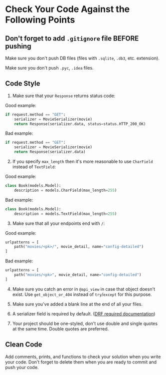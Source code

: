 # Check Your Code Against the Following Points

## Don't forget to add `.gitignore` file BEFORE pushing

Make sure you don't push DB files (files with `.sqlite`, `.db3`, etc. extension).

Make sure you don't push `.pyc`, `.idea` files.


## Code Style

1. Make sure that your `Response` returns status code:

Good example:

```python
if request.method == "GET":
    serializer = MovieSerializer(movie)
    return Response(serializer.data, status=status.HTTP_200_OK)
```

Bad example:

```python
if request.method == "GET":
    serializer = MovieSerializer(movie)
    return Response(serializer.data)
```

2. If you specify `max_length` then it's more reasonable 
to use `CharField` instead of `TextField`:

Good example:

```python
class Book(models.Model):
    description = models.CharField(max_length=255)
```

Bad example:

```python
class Book(models.Model):
    description = models.TextField(max_length=255)
```

3. Make sure that all your endpoints end with `/`:

Good example:

```python
urlpatterns = [
    path("movies/<pk>/", movie_detail, name="config-detailed")
]
```

Bad example:

```python
urlpatterns = [
    path("movies/<pk>", movie_detail, name="config-detailed")
]
```

4. Make sure you catch an error in `@api_view` in case that object doesn't exist. 
Use `get_object_or_404` instead of `try`/`except` for this purpose.

5. Make sure you've added a blank line at the end of all your files.
6. A serializer field is required by default. ([DRF required documentation](https://www.django-rest-framework.org/api-guide/fields/#required))
7. Your project should be one-styled, don't use double and single quotes at the same time. Double quotes are preferred.

## Clean Code
Add comments, prints, and functions to check your solution when you write your code. 
Don't forget to delete them when you are ready to commit and push your code.
